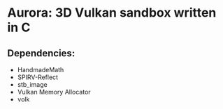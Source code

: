 # Aurora: 3D Vulkan sandbox written in C

## Dependencies:
- HandmadeMath
- SPIRV-Reflect
- stb_image
- Vulkan Memory Allocator
- volk